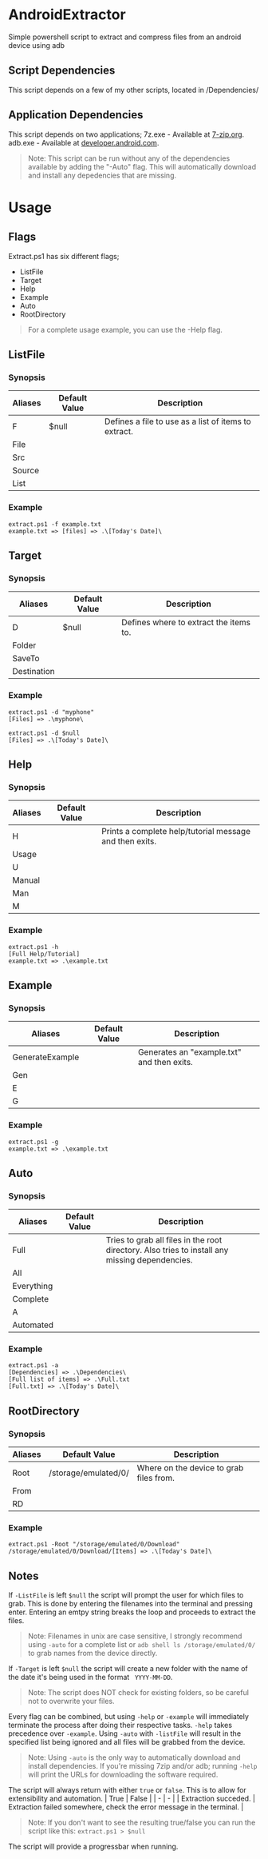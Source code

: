 # AndroidExtractor
Simple powershell script to extract and compress files from an android device using adb

## Script Dependencies
This script depends on a few of my other scripts, located in /Dependencies/

## Application Dependencies
This script depends on two applications;
7z.exe - Available at [7-zip.org](https://www.7-zip.org/download.html).
adb.exe - Available at [developer.android.com](https://developer.android.com/tools/releases/platform-tools#downloads).

>Note: This script can be run without any of the dependencies available by adding the "-Auto" flag. This will automatically download and install any depedencies that are missing.


# Usage
## Flags
Extract.ps1 has six different flags;
- ListFile
- Target
- Help
- Example
- Auto
- RootDirectory
>For a complete usage example, you can use the -Help flag.

## ListFile
### Synopsis
| Aliases | Default Value | Description |
| - | - | - |
| F | $null | Defines a file to use as a list of items to extract. |
| File |||
| Src |||
| Source |||
| List |||

### Example
```
extract.ps1 -f example.txt
example.txt => [files] => .\[Today's Date]\
```

## Target
### Synopsis
| Aliases | Default Value | Description |
| - | - | - |
| D | $null | Defines where to extract the items to.
| Folder |||
| SaveTo |||
| Destination |||

### Example
```
extract.ps1 -d "myphone"
[Files] => .\myphone\

extract.ps1 -d $null
[Files] => .\[Today's Date]\
```

## Help
### Synopsis
| Aliases | Default Value | Description |
| - | - | - |
| H || Prints a complete help/tutorial message and then exits. |
| Usage |||
| U |||
| Manual |||
| Man |||
| M |||

### Example
```
extract.ps1 -h
[Full Help/Tutorial]
example.txt => .\example.txt
```

## Example
### Synopsis
| Aliases | Default Value | Description |
| - | - | - |
| GenerateExample || Generates an "example.txt" and then exits. |
| Gen |||
| E |||
| G |||

### Example
```
extract.ps1 -g
example.txt => .\example.txt
```

## Auto
### Synopsis
| Aliases | Default Value | Description |
| - | - | - |
| Full || Tries to grab all files in the root directory. Also tries to install any missing dependencies. |
| All |||
| Everything |||
| Complete |||
| A |||
| Automated |||

### Example
```
extract.ps1 -a
[Dependencies] => .\Dependencies\
[Full list of items] => .\Full.txt
[Full.txt] => .\[Today's Date]\
```

## RootDirectory
### Synopsis
| Aliases | Default Value | Description |
| - | - | - |
| Root | /storage/emulated/0/ | Where on the device to grab files from. |
| From |||
| RD |||

### Example
```
extract.ps1 -Root "/storage/emulated/0/Download"
/storage/emulated/0/Download/[Items] => .\[Today's Date]\
```

## Notes
If ``-ListFile`` is left ``$null`` the script will prompt the user for which files to grab. This is done by entering the filenames into the terminal and pressing enter. Entering an emtpy string breaks the loop and proceeds to extract the files.
>Note: Filenames in unix are case sensitive, I strongly recommend using ``-auto`` for a complete list or ``adb shell ls /storage/emulated/0/`` to grab names from the device directly.

If ``-Target`` is left ``$null`` the script will create a new folder with the name of the date it's being used in the format `` YYYY-MM-DD``.
>Note: The script does NOT check for existing folders, so be careful not to overwrite your files.

Every flag can be combined, but using ``-help`` or ``-example`` will immediately terminate the process after doing their respective tasks. ``-help`` takes precedence over ``-example``. Using ``-auto`` with ``-listFile`` will result in the specified list being ignored and all files will be grabbed from the device.
>Note: Using ``-auto`` is the only way to automatically download and install dependencies. If you're missing 7zip and/or adb; running ``-help`` will print the URLs for downloading the software required.

The script will always return with either ``true`` or ``false``. This is to allow for extensibility and automation.
| True | False |
| - | - |
| Extraction succeded. | Extraction failed somewhere, check the error message in the terminal. |
>Note: If you don't want to see the resulting true/false you can run the script like this: ``extract.ps1 > $null``

The script will provide a progressbar when running.